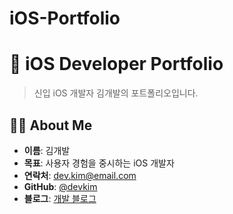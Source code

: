 # iOS-Portfolio

# 🍎 iOS Developer Portfolio
> 신입 iOS 개발자 김개발의 포트폴리오입니다.

## 👨‍💻 About Me
- **이름**: 김개발
- **목표**: 사용자 경험을 중시하는 iOS 개발자
- **연락처**: dev.kim@email.com
- **GitHub**: [@devkim](https://github.com/devkim)
- **블로그**: [개발 블로그](https://devkim.tistory.com)
